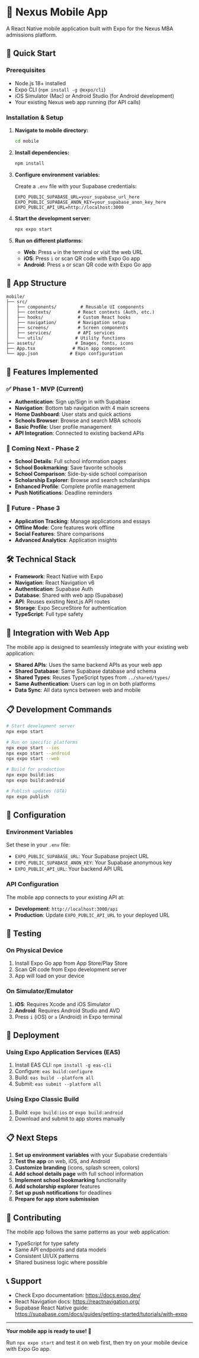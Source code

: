 # 📱 Nexus Mobile App

A React Native mobile application built with Expo for the Nexus MBA admissions platform.

## 🚀 Quick Start

### Prerequisites
- Node.js 18+ installed
- Expo CLI (`npm install -g @expo/cli`)
- iOS Simulator (Mac) or Android Studio (for Android development)
- Your existing Nexus web app running (for API calls)

### Installation & Setup

1. **Navigate to mobile directory:**
   ```bash
   cd mobile
   ```

2. **Install dependencies:**
   ```bash
   npm install
   ```

3. **Configure environment variables:**
   
   Create a `.env` file with your Supabase credentials:
   ```env
   EXPO_PUBLIC_SUPABASE_URL=your_supabase_url_here
   EXPO_PUBLIC_SUPABASE_ANON_KEY=your_supabase_anon_key_here
   EXPO_PUBLIC_API_URL=http://localhost:3000
   ```

4. **Start the development server:**
   ```bash
   npx expo start
   ```

5. **Run on different platforms:**
   - **Web**: Press `w` in the terminal or visit the web URL
   - **iOS**: Press `i` or scan QR code with Expo Go app
   - **Android**: Press `a` or scan QR code with Expo Go app

## 📱 App Structure

```
mobile/
├── src/
│   ├── components/         # Reusable UI components
│   ├── contexts/          # React contexts (Auth, etc.)
│   ├── hooks/             # Custom React hooks
│   ├── navigation/        # Navigation setup
│   ├── screens/           # Screen components
│   ├── services/          # API services
│   └── utils/            # Utility functions
├── assets/               # Images, fonts, icons
├── App.tsx              # Main app component
└── app.json            # Expo configuration
```

## 🔧 Features Implemented

### ✅ Phase 1 - MVP (Current)
- **Authentication**: Sign up/Sign in with Supabase
- **Navigation**: Bottom tab navigation with 4 main screens
- **Home Dashboard**: User stats and quick actions
- **Schools Browser**: Browse and search MBA schools
- **Basic Profile**: User profile management
- **API Integration**: Connected to existing backend APIs

### 🚧 Coming Next - Phase 2
- **School Details**: Full school information pages
- **School Bookmarking**: Save favorite schools
- **School Comparison**: Side-by-side school comparison
- **Scholarship Explorer**: Browse and search scholarships
- **Enhanced Profile**: Complete profile management
- **Push Notifications**: Deadline reminders

### 🔮 Future - Phase 3
- **Application Tracking**: Manage applications and essays
- **Offline Mode**: Core features work offline
- **Social Features**: Share comparisons
- **Advanced Analytics**: Application insights

## 🛠 Technical Stack

- **Framework**: React Native with Expo
- **Navigation**: React Navigation v6
- **Authentication**: Supabase Auth
- **Database**: Shared with web app (Supabase)
- **API**: Reuses existing Next.js API routes
- **Storage**: Expo SecureStore for authentication
- **TypeScript**: Full type safety

## 🔗 Integration with Web App

The mobile app is designed to seamlessly integrate with your existing web application:

- **Shared APIs**: Uses the same backend APIs as your web app
- **Shared Database**: Same Supabase database and schema
- **Shared Types**: Reuses TypeScript types from `../shared/types/`
- **Same Authentication**: Users can log in on both platforms
- **Data Sync**: All data syncs between web and mobile

## 📋 Development Commands

```bash
# Start development server
npx expo start

# Run on specific platforms
npx expo start --ios
npx expo start --android
npx expo start --web

# Build for production
npx expo build:ios
npx expo build:android

# Publish updates (OTA)
npx expo publish
```

## 🔧 Configuration

### Environment Variables
Set these in your `.env` file:
- `EXPO_PUBLIC_SUPABASE_URL`: Your Supabase project URL
- `EXPO_PUBLIC_SUPABASE_ANON_KEY`: Your Supabase anonymous key
- `EXPO_PUBLIC_API_URL`: Your backend API URL

### API Configuration
The mobile app connects to your existing API at:
- **Development**: `http://localhost:3000/api`
- **Production**: Update `EXPO_PUBLIC_API_URL` to your deployed URL

## 📱 Testing

### On Physical Device
1. Install Expo Go app from App Store/Play Store
2. Scan QR code from Expo development server
3. App will load on your device

### On Simulator/Emulator
1. **iOS**: Requires Xcode and iOS Simulator
2. **Android**: Requires Android Studio and AVD
3. Press `i` (iOS) or `a` (Android) in Expo terminal

## 🚀 Deployment

### Using Expo Application Services (EAS)
1. Install EAS CLI: `npm install -g eas-cli`
2. Configure: `eas build:configure`
3. Build: `eas build --platform all`
4. Submit: `eas submit --platform all`

### Using Expo Classic Build
1. Build: `expo build:ios` or `expo build:android`
2. Download and submit to app stores manually

## 📋 Next Steps

1. **Set up environment variables** with your Supabase credentials
2. **Test the app** on web, iOS, and Android
3. **Customize branding** (icons, splash screen, colors)
4. **Add school details page** with full school information
5. **Implement school bookmarking** functionality
6. **Add scholarship explorer** features
7. **Set up push notifications** for deadlines
8. **Prepare for app store submission**

## 🤝 Contributing

The mobile app follows the same patterns as your web application:
- TypeScript for type safety
- Same API endpoints and data models
- Consistent UI/UX patterns
- Shared business logic where possible

## 📞 Support

- Check Expo documentation: https://docs.expo.dev/
- React Navigation docs: https://reactnavigation.org/
- Supabase React Native guide: https://supabase.com/docs/guides/getting-started/tutorials/with-expo

---

**Your mobile app is ready to use! 🎉**

Run `npx expo start` and test it on web first, then try on your mobile device with Expo Go app.
